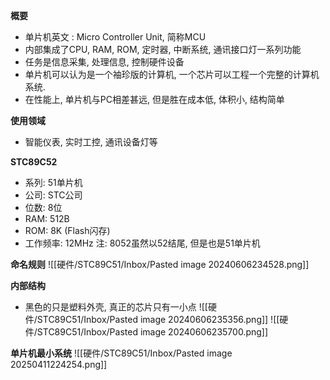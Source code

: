 
**概要**
- 单片机英文 : Micro Controller Unit, 简称MCU
- 内部集成了CPU, RAM, ROM, 定时器, 中断系统, 通讯接口灯一系列功能
- 任务是信息采集, 处理信息, 控制硬件设备
- 单片机可以认为是一个袖珍版的计算机, 一个芯片可以工程一个完整的计算机系统.
- 在性能上, 单片机与PC相差甚远, 但是胜在成本低, 体积小, 结构简单

**使用领域**
- 智能仪表, 实时工控, 通讯设备灯等

**STC89C52**
- 系列: 51单片机
- 公司: STC公司
- 位数: 8位
- RAM: 512B
- ROM: 8K (Flash闪存)
- 工作频率: 12MHz
注: 8052虽然以52结尾, 但是也是51单片机

**命名规则**
![[硬件/STC89C51/Inbox/Pasted image 20240606234528.png]]

**内部结构**
- 黑色的只是塑料外壳, 真正的芯片只有一小点
![[硬件/STC89C51/Inbox/Pasted image 20240606235356.png]]
![[硬件/STC89C51/Inbox/Pasted image 20240606235700.png]]

**单片机最小系统**
![[硬件/STC89C51/Inbox/Pasted image 20250411224254.png]]

















